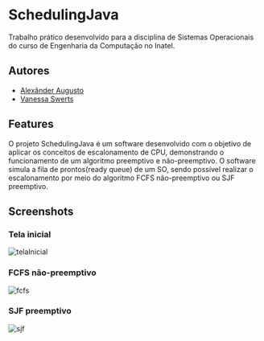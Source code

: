# SchedulingJava

Trabalho prático desenvolvido para a disciplina de Sistemas Operacionais do curso de Engenharia da Computação no Inatel. 

## Autores 
   * [Alexânder Augusto](https://github.com/alexanderaugusto/)
   * [Vanessa Swerts](https://github.com/VanessaSwerts)
  
## Features 
O projeto SchedulingJava é um software desenvolvido com o objetivo de aplicar os conceitos de escalonamento de CPU, demonstrando o funcionamento de um algoritmo preemptivo e não-preemptivo. O software simula a fila de prontos(ready queue) de um SO, sendo possível realizar o escalonamento por meio do algoritmo FCFS não-preemptivo ou SJF preemptivo.

## Screenshots 

### Tela inicial
![telaInicial](https://user-images.githubusercontent.com/57146734/87995614-5cf33700-cac6-11ea-8266-6b425ebd6dc7.PNG)

### FCFS não-preemptivo
![fcfs](https://user-images.githubusercontent.com/57146734/87995617-5d8bcd80-cac6-11ea-8326-21964fe27fc0.PNG)

### SJF preemptivo
![sjf](https://user-images.githubusercontent.com/57146734/87995619-5e246400-cac6-11ea-97ca-52cb5b3bfbf2.PNG)



